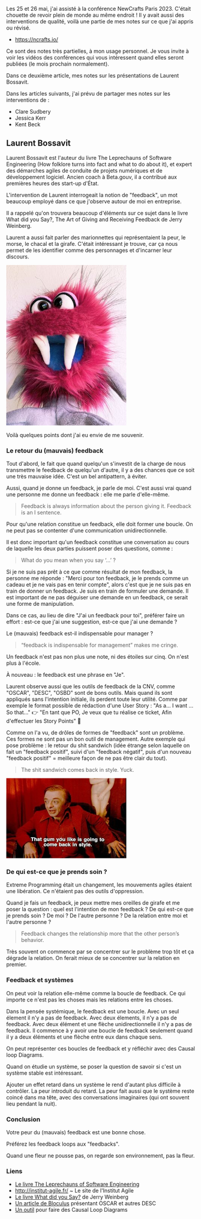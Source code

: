 Les 25 et 26 mai, j'ai assisté à la conférence NewCrafts Paris 2023. C'était
chouette de revoir plein de monde au même endroit ! Il y avait aussi des
interventions de qualité, voilà une partie de mes notes sur ce que j'ai appris
ou révisé.

- <https://ncrafts.io/>

Ce sont des notes très partielles, à mon usage personnel. Je vous invite à voir
les vidéos des conférences qui vous intéressent quand elles seront publiées (le
mois prochain normalement).

Dans ce deuxième article, mes notes sur les présentations de Laurent Bossavit.

Dans les articles suivants, j'ai prévu de partager mes notes sur les
interventions de&nbsp;:

- Clare Sudbery
- Jessica Kerr
- Kent Beck

## Laurent Bossavit

Laurent Bossavit est l'auteur du livre The Leprechauns of Software Engineering
(How folklore turns into fact and what to do about it), et expert des démarches
agiles de conduite de projets numériques et de développement logiciel.  Ancien
coach à Beta.gouv, il a contribué aux premières heures des start-up d'État.

L'intervention de Laurent interrogeait la notion de "feedback", un mot beaucoup
employé dans ce que j'observe autour de moi en entreprise.

Il a rappelé qu'on trouvera beaucoup d'éléments sur ce sujet dans le livre What
did you Say?, The Art of Giving and Receiving Feedback de Jerry Weinberg.

Laurent a aussi fait parler des marionnettes qui représentaient la peur, le
morse, le chacal et la girafe. C'était intéressant je trouve, car ça nous
permet de les identifier comme des personnages et d'incarner leur discours.

<img class="center" src="/images/walrus.jpeg" width="320" height="auto">

Voilà quelques points dont j'ai eu envie de me souvenir.

### Le retour du (mauvais) feedback

Tout d'abord, le fait que quand quelqu'un s'investit de la charge de nous
transmettre le feedback de quelqu'un d'autre, il y a des chances que ce soit
une très mauvaise idée. C'est un bel antipattern, à éviter.

Aussi, quand je donne un feedback, je parle de moi. C'est aussi vrai quand une
personne me donne un feedback : elle me parle d'elle-même.

> Feedback is always information about the person giving it. Feedback is an I
> sentence.

Pour qu'une relation constitue un feedback, elle doit former une boucle. On ne
peut pas se contenter d'une communication unidirectionnelle.

Il est donc important qu'un feedback constitue une conversation au cours de
laquelle les deux parties puissent poser des questions, comme :

> What do you mean when you say ‘…’ ?

Si je ne suis pas prêt à ce que comme résultat de mon feedback, la personne me
réponde : "Merci pour ton feedback, je le prends comme un cadeau et je ne vais
pas en tenir compte", alors c'est que je ne suis pas en train de donner un
feedback. Je suis en train de formuler une demande. Il est important de ne pas
déguiser une demande en un feedback, ce serait une forme de manipulation.

Dans ce cas, au lieu de dire "J'ai un feedback pour toi", préférer faire un
effort : est-ce que j'ai une suggestion, est-ce que j'ai une demande ?


Le (mauvais) feedback est-il indispensable pour manager ?

> “feedback is indispensable for management” makes me cringe.

Un feedback n'est pas non plus une note, ni des étoiles sur cinq. On n'est plus
à l'école.

À nouveau : le feedback est une phrase en "Je".

Laurent observe aussi que les outils de feedback de la CNV, comme "OSCAR",
"DESC", "OSBD" sont de bons outils. Mais quand ils sont appliqués sans
l'intention initiale, ils perdent toute leur utilité. Comme par exemple le
format possible de rédaction d'une User Story&nbsp;: "As a... I want ... So
that..." 👉️ "En tant que PO, Je veux que tu réalise ce ticket, Afin d'effectuer
les Story Points" 🤦

Comme on l'a vu, de drôles de formes de "feedback" sont un problème. Ces formes
ne sont pas un bon outil de management. Autre exemple qui pose problème : le
retour du shit sandwich (idée étrange selon laquelle on fait un "feedback
positif", suivi d'un "feedback négatif", puis d'un nouveau "feedback positif" =
meilleure façon de ne pas être clair du tout).

> The shit sandwich comes back in style. Yuck.

<img class="center" src="/images/come_back_in_style.jpg" width="320" height="auto" />

### De qui est-ce que je prends soin ?


Extreme Programming était un changement, les mouvements agiles étaient une libération. Ce n'étaient pas des outils d'oppression.

Quand je fais un feedback, je peux mettre mes oreilles de girafe et me poser la
question : quel est l'intention de mon feedback ? De qui est-ce que je prends
soin ? De moi ? De l'autre personne ? De la relation entre moi et l'autre
personne ?

> Feedback changes the relationship more that the other person’s behavior.

Très souvent on commence par se concentrer sur le problème trop tôt et ça
dégrade la relation. On ferait mieux de se concentrer sur la relation en
premier.

### Feedback et systèmes

On peut voir la relation elle-même comme la boucle de feedback. Ce qui importe ce n'est pas les choses mais les relations entre les choses.

Dans la pensée systémique, le feedback est une boucle. Avec un seul élement il
n'y a pas de feedback. Avec deux élements, il n'y a pas de feedback. Avec deux
élément et une flèche unidirectionnelle il n'y a pas de feedback. Il commence à
y avoir une boucle de feedback seulement quand il y a deux éléments et une
flèche entre eux dans chaque sens.

On peut représenter ces boucles de feedback et y réfléchir avec des Causal loop Diagrams.

Quand on étudie un système, se poser la question de savoir si c'est un système stable est intéressant.

Ajouter un effet retard dans un système le rend d'autant plus difficile à contrôler. La peur introduit du retard. La peur fait aussi que le système reste coincé dans ma tête, avec des conversations imaginaires (qui ont souvent lieu pendant la nuit).

### Conclusion

Votre peur du (mauvais) feedback est une bonne chose.

Préférez les feedback loops aux "feedbacks".

Quand une fleur ne pousse pas, on regarde son environnement, pas la fleur.

### Liens

- [Le livre The Leprechauns of Software Engineering][lb]
- <http://institut-agile.fr/> ~ Le site de l'Institut Agile
- [Le livre What did you Say?][wdys] de Jerry Weinberg
- [Un article de Bloculus][osbd] présentant OSCAR et autres DESC
- [Un outil][loop] pour faire des Causal Loop Diagrams

[lb]: https://leanpub.com/leprechauns
[wdys]: https://leanpub.com/Feedback
[osbd]: https://bloculus.com/sauvez-des-vies-faites-des-feedbacks/
[loop]: https://ncase.me/loopy/
